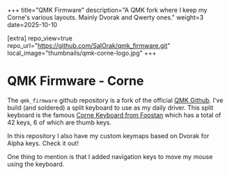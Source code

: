 +++
title="QMK Firmware"
description="A QMK fork where I keep my Corne's various layouts. Mainly Dvorak and Qwerty ones."
weight=3
date=2025-10-10

[extra]
repo_view=true
repo_url="https://github.com/SalOrak/qmk_firmware.git"
local_image="thumbnails/qmk-corne-logo.jpg"
+++

# QMK Firmware - Corne 

The `qmk_firmware` github repository is a fork of the official [QMK Github](https://github.com/qmk/qmk_firmware.git). I've build (and soldered) a split keyboard to use as my daily driver. This split keyboard is the famous [Corne Keyboard from Foostan](https://github.com/foostan/crkbd) which has a total of 42 keys, 6 of which are thumb keys.

In this repository I also have my custom keymaps based on Dvorak for Alpha keys. Check it out! 

One thing to mention is that I added navigation keys to move my mouse using the keyboard. 
